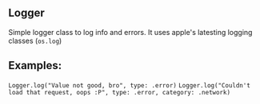 Logger
-------

Simple logger class to log info and errors. It uses apple's latesting logging classes (`os.log`)

Examples:
---
`Logger.log("Value not good, bro", type: .error)`
`Logger.log("Couldn't load that request, oops :P", type: .error, category: .network)`
